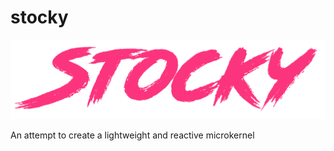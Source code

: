 # stocky

![logo](doc/assets/logo.png)

An attempt to create a lightweight and reactive microkernel
